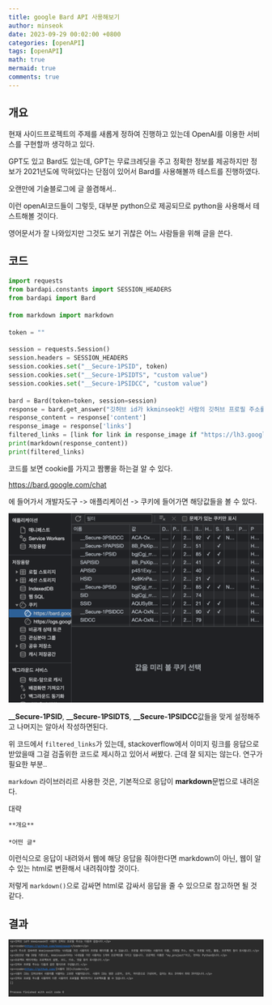```yaml
---
title: google Bard API 사용해보기
author: minseok
date: 2023-09-29 00:02:00 +0800
categories: [openAPI]
tags: [openAPI]
math: true
mermaid: true
comments: true
---
```


## 개요

현재 사이드프로젝트의 주제를 새롭게 정하여 진행하고 있는데 OpenAI를 이용한 서비스를 구현할까 생각하고 있다.

GPT도 있고 Bard도 있는데, GPT는 무료크레딧을 주고 정확한 정보를 제공하지만 정보가 2021년도에 막혀있다는 단점이 있어서 Bard를 사용해볼까 테스트를 진행하였다.

오랜만에 기술블로그에 글 쓸겸해서..

이런 openAI코드들이 그렇듯, 대부분 python으로 제공되므로 python을 사용해서 테스트해볼 것이다.

영어문서가 잘 나와있지만 그것도 보기 귀찮은 어느 사람들을 위해 글을 쓴다.

## 코드

```python
import requests
from bardapi.constants import SESSION_HEADERS
from bardapi import Bard

from markdown import markdown

token = ""

session = requests.Session()
session.headers = SESSION_HEADERS
session.cookies.set("__Secure-1PSID", token)
session.cookies.set("__Secure-1PSIDTS", "custom value")
session.cookies.set("__Secure-1PSIDCC", "custom value")

bard = Bard(token=token, session=session)
response = bard.get_answer("깃허브 id가 kkminseok인 사람의 깃허브 프로필 주소를 알려줘")
response_content = response['content']
response_image = response['links']
filtered_links = [link for link in response_image if "https://lh3.googleusercontent.com/" in link or "http://t0.gstatic.com/" in link]
print(markdown(response_content))
print(filtered_links)
```

코드를 보면 cookie를 가지고 짬뽕을 하는걸 알 수 있다.

<https://bard.google.com/chat> 

에 들어가서 개발자도구 -> 애플리케이션 -> 쿠키에 들어가면 해당값들을 볼 수 있다.

![](/assets/img/sample/bardTest.png)

**__Secure-1PSID**, **__Secure-1PSIDTS**, **__Secure-1PSIDCC**값들을 맞게 설정해주고 나머지는 알아서 작성하면된다.

위 코드에서 `filtered_links`가 있는데, stackoverflow에서 이미지 링크를 응답으로 받았을때 그걸 검출위한 코드로 제시하고 있어서 써봤다. 근데 잘 되지는 않는다. 연구가 필요한 부분..

`markdown` 라이브러리르 사용한 것은, 기본적으로 응답이 **markdown**문법으로 내려온다.

대략

```markdown
**개요**

*어떤 글*
```

이런식으로 응답이 내려와서 웹에 해당 응답을 줘야한다면 markdown이 아닌, 웹이 알 수 있는 html로 변환해서 내려줘야할 것이다.

저렇게 `markdown()`으로 감싸면 html로 감싸서 응답을 줄 수 있으므로 참고하면 될 것 같다.


## 결과

![](/assets/img/sample/bardResult.png)

